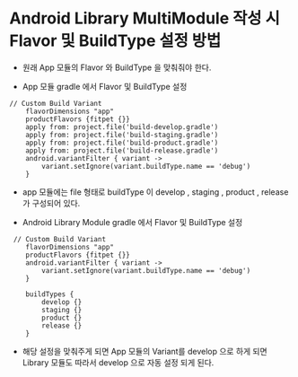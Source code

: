 # Android Library MultiModule 작성 시 Flavor 및 BuildType 설정 방법

* 원래 App 모듈의 Flavor 와 BuildType 을 맞춰줘야 한다.

* App 모듈 gradle 에서 Flavor 및 BuildType 설정

```
// Custom Build Variant
    flavorDimensions "app"
    productFlavors {fitpet {}}
    apply from: project.file('build-develop.gradle')
    apply from: project.file('build-staging.gradle')
    apply from: project.file('build-product.gradle')
    apply from: project.file('build-release.gradle')
    android.variantFilter { variant ->
        variant.setIgnore(variant.buildType.name == 'debug')
    }
```

* app 모듈에는 file 형태로 buildType 이 develop , staging , product , release 가 구성되어 있다.


* Android Library Module gradle 에서 Flavor 및 BuildType 설정

```
 // Custom Build Variant
    flavorDimensions "app"
    productFlavors {fitpet {}}
    android.variantFilter { variant ->
        variant.setIgnore(variant.buildType.name == 'debug')
    }

    buildTypes {
        develop {}
        staging {}
        product {}
        release {}
    }
```

* 해당 설정을 맞춰주게 되면 App 모듈의 Variant를 develop 으로 하게 되면 Library 모듈도 따라서 develop 으로 자동 설정 되게 된다. 